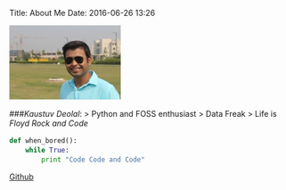 Title: About Me 
Date: 2016-06-26 13:26

![kaustuv](https://raw.githubusercontent.com/Vutsuak16/Vutsuak16.github.io/master/images/IMG_7369.JPG)

###*Kaustuv Deolal*:
	> Python and FOSS enthusiast
	> Data Freak
	> Life is *Floyd Rock and Code*

```python
def when_bored():
	while True:
		print "Code Code and Code"
```
[Github](https://github.com/Vutsuak16)
